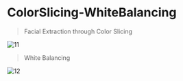 # ColorSlicing-WhiteBalancing

> Facial Extraction through Color Slicing  

![11](https://user-images.githubusercontent.com/26502774/53498493-c77a9000-3ae9-11e9-8ad0-bb47e11ea876.PNG)


> White Balancing  

![12](https://user-images.githubusercontent.com/26502774/53498492-c6e1f980-3ae9-11e9-804d-a04e93df434c.PNG)


